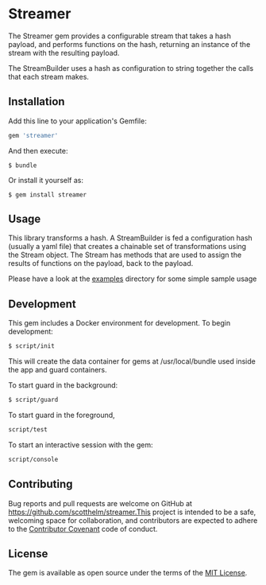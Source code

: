 # Streamer

The Streamer gem provides a configurable stream that takes a hash payload, and
performs functions on the hash, returning an instance of the stream with the
resulting payload.

The StreamBuilder uses a hash as configuration to string together the calls
that each stream makes.

## Installation

Add this line to your application's Gemfile:

```ruby
gem 'streamer'
```

And then execute:

    $ bundle

Or install it yourself as:

    $ gem install streamer

## Usage

This library transforms a hash. A StreamBuilder is fed a configuration hash
(usually a yaml file) that creates a chainable set of transformations using
the Stream object. The Stream has methods that are used to assign the results
of functions on the payload, back to the payload.

Please have a look at the [examples](./examples) directory for some simple
sample usage

## Development
This gem includes a Docker environment for development. To begin development:

```bash
$ script/init
```

This will create the data container for gems at /usr/local/bundle used inside
the app and guard containers.

To start guard in the background:

```bash
$ script/guard
```

To start guard in the foreground, 

```bash
script/test
```

To start an interactive session with the gem:

```bash
script/console
```

## Contributing

Bug reports and pull requests are welcome on GitHub at
https://github.com/scotthelm/streamer.This project is intended to be a safe,
welcoming space for collaboration, and contributors are expected to adhere to
the [Contributor Covenant](http://contributor-covenant.org) code of conduct.

## License

The gem is available as open source under the terms of the
[MIT License](http://opensource.org/licenses/MIT).

